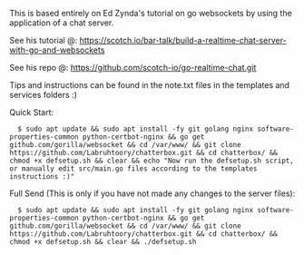 This is based entirely on Ed Zynda's tutorial on go websockets by using the application of a chat server.

See his tutorial @:
https://scotch.io/bar-talk/build-a-realtime-chat-server-with-go-and-websockets

See his repo @:
https://github.com/scotch-io/go-realtime-chat.git


Tips and instructions can be found in the note.txt files in the templates and services folders :)


Quick Start:

      $ sudo apt update && sudo apt install -fy git golang nginx software-properties-common python-certbot-nginx && go get github.com/gorilla/websocket && cd /var/www/ && git clone https://github.com/Labruhtoory/chatterbox.git && cd chatterbox/ && chmod +x defsetup.sh && clear && echo "Now run the defsetup.sh script, or manually edit src/main.go files according to the templates instructions :)"


Full Send (This is only if you have not made any changes to the server files):

      $ sudo apt update && sudo apt install -fy git golang nginx software-properties-common python-certbot-nginx && go get github.com/gorilla/websocket && cd /var/www/ && git clone https://github.com/Labruhtoory/chatterbox.git && cd chatterbox/ && chmod +x defsetup.sh && clear && ./defsetup.sh
